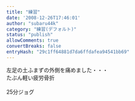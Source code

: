 ```yaml
---
title: "練習"
date: '2008-12-26T17:46:01'
author: "subaru44k"
category: "練習(デフォルト)"
status: "publish"
allowComments: true
convertBreaks: false
entryHash: "29c1ff64881d7da6ffdafea94541bb69"
---
```

左足の土ふまずの外側を痛めました・・・<br>
たぶん軽い疲労骨折<br>
<br>
25分ジョグ
